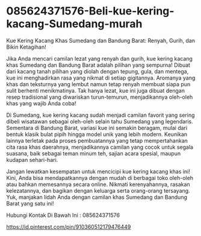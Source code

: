 # 085624371576-Beli-kue-kering-kacang-Sumedang-murah
Kue Kering Kacang Khas Sumedang dan Bandung Barat: Renyah, Gurih, dan Bikin Ketagihan!

Jika Anda mencari camilan lezat yang renyah dan gurih, kue kering kacang khas Sumedang dan Bandung Barat adalah pilihan yang sempurna! Dibuat dari kacang tanah pilihan yang diolah dengan tepung, gula, dan mentega, kue ini menghadirkan rasa yang nikmat di setiap gigitannya. Aromanya yang khas dan teksturnya yang lembut namun tetap renyah membuat siapa pun sulit berhenti menikmatinya. Tak hanya lezat, kue ini juga dibuat dengan resep tradisional yang diwariskan turun-temurun, menjadikannya oleh-oleh khas yang wajib Anda coba!  

Di Sumedang, kue kering kacang sudah menjadi camilan favorit yang sering dibeli wisatawan sebagai oleh-oleh selain tahu Sumedang yang legendaris. Sementara di Bandung Barat, variasi kue ini semakin beragam, mulai dari bentuk klasik bulat pipih hingga model unik yang lebih modern. Keunikan lainnya terletak pada proses pembuatannya yang tetap mempertahankan cita rasa khas daerahnya, menjadikannya camilan yang cocok untuk segala suasana, baik sebagai teman minum teh, sajian acara spesial, maupun kudapan sehari-hari.  

Jangan lewatkan kesempatan untuk mencicipi kue kering kacang khas ini! Kini, Anda bisa mendapatkannya dengan mudah di berbagai toko oleh-oleh atau bahkan memesannya secara online. Nikmati kerenyahannya, rasakan kelezatannya, dan bagikan dengan keluarga serta orang-orang tersayang. Yuk, manjakan lidah Anda dengan camilan khas Sumedang dan Bandung Barat yang satu ini!

Hubungi Kontak Di Bawah Ini :
085624371576

https://id.pinterest.com/pin/910360512179476449
